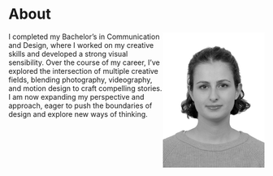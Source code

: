 # About

<img src="../images/8113 copy.jpg" width="200" align="right" />

I completed my Bachelor’s in Communication and Design, where I worked on my creative skills and developed a strong visual sensibility. Over the course of my career, I’ve explored the intersection of multiple creative fields, blending photography, videography, and motion design to craft compelling stories. I am now expanding my perspective and approach, eager to push the boundaries of design and explore new ways of thinking.



